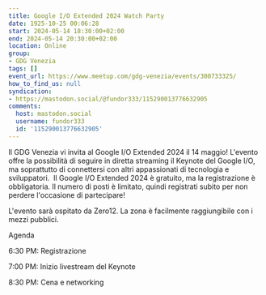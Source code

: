 ```yaml
---
title: Google I/O Extended 2024 Watch Party
date: 1925-10-25 00:06:28
start: 2024-05-14 18:30:00+02:00
end: 2024-05-14 20:30:00+02:00
location: Online
group:
- GDG Venezia
tags: []
event_url: https://www.meetup.com/gdg-venezia/events/300733325/
how_to_find_us: null
syndication:
- https://mastodon.social/@fundor333/115290013776632905
comments:
  host: mastodon.social
  username: fundor333
  id: '115290013776632905'
---
```



Il GDG Venezia vi invita al Google I/O Extended 2024 il 14 maggio! L'evento offre la possibilità di seguire in diretta streaming il Keynote del Google I/O, ma soprattutto di connettersi con altri appassionati di tecnologia e sviluppatori.&nbsp;
Il Google I/O Extended 2024 è gratuito, ma la registrazione è obbligatoria. Il numero di posti è limitato, quindi registrati subito per non perdere l'occasione di partecipare!

L'evento sarà ospitato da Zero12.
La zona è facilmente raggiungibile con i mezzi pubblici.

Agenda

6:30 PM: Registrazione

7:00 PM: Inizio livestream del Keynote

8:30 PM: Cena e networking

